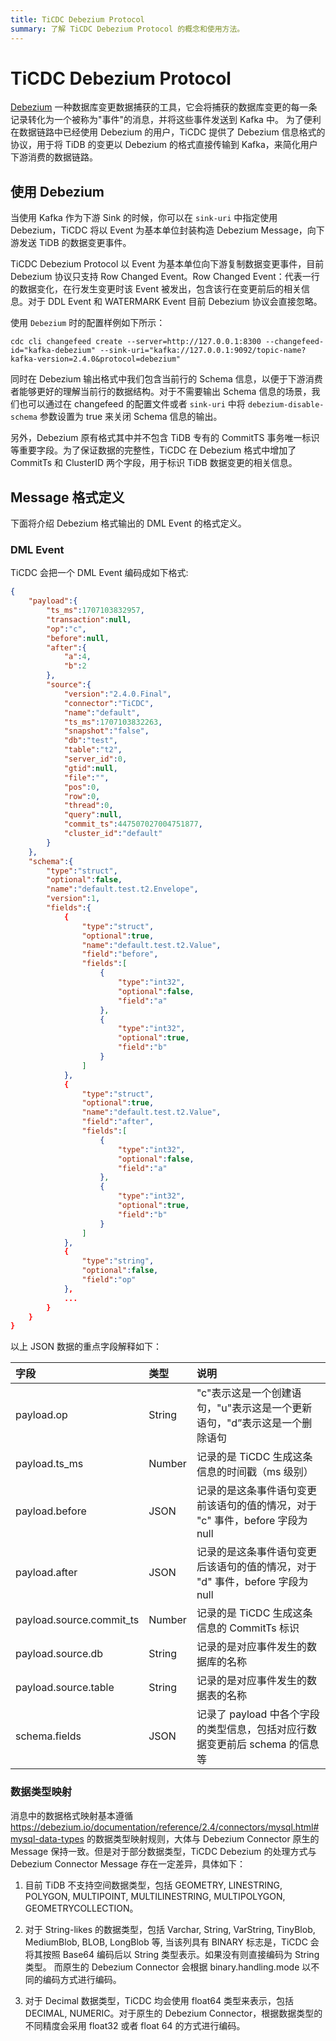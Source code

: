 ```yaml
---
title: TiCDC Debezium Protocol
summary: 了解 TiCDC Debezium Protocol 的概念和使用方法。
---
```


# TiCDC Debezium Protocol

[Debezium](https://debezium.io/) 一种数据库变更数据捕获的工具，它会将捕获的数据库变更的每一条记录转化为一个被称为"事件"的消息，并将这些事件发送到 Kafka 中。 为了便利在数据链路中已经使用 Debezium 的用户，TiCDC 提供了 Debezium 信息格式的协议，用于将 TiDB 的变更以 Debezium 的格式直接传输到 Kafka，来简化用户下游消费的数据链路。

## 使用 Debezium

当使用 Kafka 作为下游 Sink 的时候，你可以在 `sink-uri` 中指定使用 Debezium，TiCDC 将以 Event 为基本单位封装构造 Debezium Message，向下游发送 TiDB 的数据变更事件。

TiCDC Debezium Protocol 以 Event 为基本单位向下游复制数据变更事件，目前 Debezium 协议只支持 Row Changed Event。Row Changed Event：代表一行的数据变化，在行发生变更时该 Event 被发出，包含该行在变更前后的相关信息。对于 DDL Event 和 WATERMARK Event 目前 Debezium 协议会直接忽略。

使用 `Debezium` 时的配置样例如下所示：

```shell
cdc cli changefeed create --server=http://127.0.0.1:8300 --changefeed-id="kafka-debezium" --sink-uri="kafka://127.0.0.1:9092/topic-name?kafka-version=2.4.0&protocol=debezium"
```

同时在 Debezium 输出格式中我们包含当前行的 Schema 信息，以便于下游消费者能够更好的理解当前行的数据结构。对于不需要输出 Schema 信息的场景，我们也可以通过在 changefeed 的配置文件或者 `sink-uri` 中将 `debezium-disable-schema` 参数设置为 true 来关闭 Schema 信息的输出。

另外，Debezium 原有格式其中并不包含 TiDB 专有的 CommitTS 事务唯一标识等重要字段。为了保证数据的完整性，TiCDC 在 Debezium 格式中增加了 CommitTs 和 ClusterID 两个字段，用于标识 TiDB 数据变更的相关信息。

## Message 格式定义

下面将介绍 Debezium 格式输出的 DML Event 的格式定义。

### DML Event

TiCDC 会把一个 DML Event 编码成如下格式:

```json
{
    "payload":{
        "ts_ms":1707103832957,
        "transaction":null,
        "op":"c",
        "before":null,
        "after":{
            "a":4,
            "b":2
        },
        "source":{
            "version":"2.4.0.Final",
            "connector":"TiCDC",
            "name":"default",
            "ts_ms":1707103832263,
            "snapshot":"false",
            "db":"test",
            "table":"t2",
            "server_id":0,
            "gtid":null,
            "file":"",
            "pos":0,
            "row":0,
            "thread":0,
            "query":null,
            "commit_ts":447507027004751877,
            "cluster_id":"default"
        }
    },
    "schema":{
        "type":"struct",
        "optional":false,
        "name":"default.test.t2.Envelope",
        "version":1,
        "fields":{
            {
                "type":"struct",
                "optional":true,
                "name":"default.test.t2.Value",
                "field":"before",
                "fields":[
                    {
                        "type":"int32",
                        "optional":false,
                        "field":"a"
                    },
                    {
                        "type":"int32",
                        "optional":true,
                        "field":"b"
                    }
                ]
            },
            {
                "type":"struct",
                "optional":true,
                "name":"default.test.t2.Value",
                "field":"after",
                "fields":[
                    {
                        "type":"int32",
                        "optional":false,
                        "field":"a"
                    },
                    {
                        "type":"int32",
                        "optional":true,
                        "field":"b"
                    }
                ]
            },
            {
                "type":"string",
                "optional":false,
                "field":"op"
            },
            ...
        }
    }
}
```

以上 JSON 数据的重点字段解释如下：

| 字段      | 类型   | 说明                                                                      |
|:----------|:-------|:-------------------------------------------------------------------------|
| payload.op        | String | "c"表示这是一个创建语句，"u"表示这是一个更新语句，"d”表示这是一个删除语句          |
| payload.ts_ms     | Number | 记录的是 TiCDC 生成这条信息的时间戳（ms 级别）                                |
| payload.before    | JSON   | 记录的是这条事件语句变更前该语句的值的情况，对于 "c" 事件，before 字段为 null     |
| payload.after     | JSON   | 记录的是这条事件语句变更后该语句的值的情况，对于 "d" 事件，before 字段为 null     |
| payload.source.commit_ts     | Number   | 记录的是 TiCDC 生成这条信息的 CommitTs 标识                    |
| payload.source.db     | String   | 记录的是对应事件发生的数据库的名称                    |
| payload.source.table     | String   |  记录的是对应事件发生的数据表的名称                    |
| schema.fields     | JSON   |  记录了 payload 中各个字段的类型信息，包括对应行数据变更前后 schema 的信息等      |

### 数据类型映射

消息中的数据格式映射基本遵循 https://debezium.io/documentation/reference/2.4/connectors/mysql.html#mysql-data-types 的数据类型映射规则，大体与 Debezium Connector 原生的 Message 保持一致。但是对于部分数据类型，TiCDC Debezium 的处理方式与 Debezium Connector Message 存在一定差异，具体如下：

1. 目前 TiDB 不支持空间数据类型，包括 GEOMETRY, LINESTRING, POLYGON, MULTIPOINT, MULTILINESTRING, MULTIPOLYGON, GEOMETRYCOLLECTION。

2. 对于 String-likes 的数据类型，包括 Varchar, String, VarString, TinyBlob, MediumBlob, BLOB, LongBlob 等, 当该列具有 BINARY 标志是，TiCDC 会将其按照 Base64 编码后以 String 类型表示。如果没有则直接编码为 String 类型。 而原生的 Debezium Connector 会根据 binary.handling.mode 以不同的编码方式进行编码。

3. 对于 Decimal 数据类型，TiCDC 均会使用 float64 类型来表示，包括 DECIMAL, NUMERIC。对于原生的 Debezium Connector，根据数据类型的不同精度会采用 float32 或者 float 64 的方式进行编码。